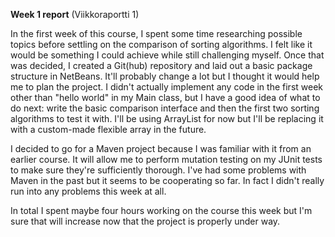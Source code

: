 **Week 1 report** (Viikkoraportti 1)

In the first week of this course, I spent some time researching possible topics before settling on the comparison of sorting algorithms. I felt like it would be something I could achieve while still challenging myself. Once that was decided, I created a Git(hub) repository and laid out a basic package structure in NetBeans. It'll probably change a lot but I thought it would help me to plan the project. I didn't actually implement any code in the first week other than "hello world" in my Main class, but I have a good idea of what to do next: write the basic comparison interface and then the first two sorting algorithms to test it with. I'll be using ArrayList for now but I'll be replacing it with a custom-made flexible array in the future.

I decided to go for a Maven project because I was familiar with it from an earlier course. It will allow me to perform mutation testing on my JUnit tests to make sure they're sufficiently thorough. I've had some problems with Maven in the past but it seems to be cooperating so far. In fact I didn't really run into any problems this week at all.

In total I spent maybe four hours working on the course this week but I'm sure that will increase now that the project is properly under way.